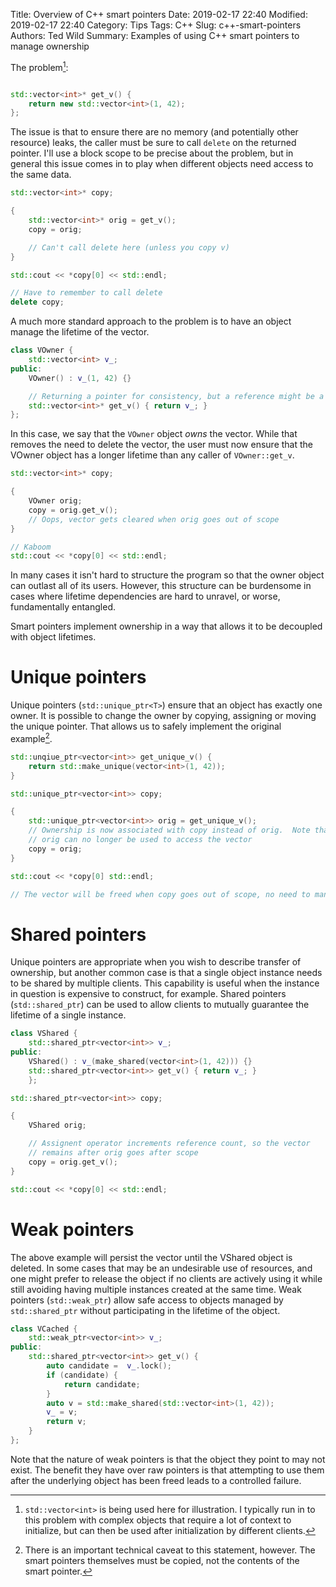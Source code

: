 Title: Overview of C++ smart pointers
Date: 2019-02-17 22:40
Modified: 2019-02-17 22:40
Category: Tips
Tags: C++
Slug: c++-smart-pointers
Authors: Ted Wild
Summary: Examples of using C++ smart pointers to manage ownership

The problem[^1]:

```c++

std::vector<int>* get_v() {
    return new std::vector<int>(1, 42);
};
```

The issue is that to ensure there are no memory (and potentially other resource) leaks, the caller must be sure to call ``` delete ``` on the returned pointer.  I'll use a block scope to be precise about the problem, but in general this issue comes in to play when different objects need access to the same data.

```c++
std::vector<int>* copy;

{
    std::vector<int>* orig = get_v();
    copy = orig;

    // Can't call delete here (unless you copy v)
}

std::cout << *copy[0] << std::endl;

// Have to remember to call delete 
delete copy;
```

A much more standard approach to the problem is to have an object manage the lifetime of the vector.

```c++
class VOwner {
    std::vector<int> v_;
public:
    VOwner() : v_(1, 42) {}

    // Returning a pointer for consistency, but a reference might be a better idea in practice
    std::vector<int>* get_v() { return v_; }
};
```

In this case, we say that the ```VOwner``` object *owns* the vector.  While that removes the need to delete the vector, the user must now ensure that the VOwner object has a longer lifetime than any caller of ```VOwner::get_v```.

```c++
std::vector<int>* copy;

{
    VOwner orig;
    copy = orig.get_v();
    // Oops, vector gets cleared when orig goes out of scope
}

// Kaboom
std::cout << *copy[0] << std::endl;
```

In many cases it isn't hard to structure the program so that the owner object can outlast all of its users.  However, this structure can be burdensome in cases where lifetime dependencies are hard to unravel, or worse, fundamentally entangled.

Smart pointers implement ownership in a way that allows it to be decoupled with object lifetimes.

# Unique pointers

Unique pointers (```std::unique_ptr<T>```) ensure that an object has exactly one owner.  It is possible to change the owner by copying, assigning or moving the unique pointer.  That allows us to safely implement the original example[^2].

```c++
std::unqiue_ptr<vector<int>> get_unique_v() {
    return std::make_unique(vector<int>(1, 42));
}

std::unique_ptr<vector<int>> copy;

{
    std::unique_ptr<vector<int>> orig = get_unique_v();
    // Ownership is now associated with copy instead of orig.  Note that after this statement
    // orig can no longer be used to access the vector
    copy = orig;
}

std::cout << *copy[0] std::endl;

// The vector will be freed when copy goes out of scope, no need to manually call delete
```

# Shared pointers

Unique pointers are appropriate when you wish to describe transfer of ownership, but another common case is that a single object instance needs to be shared by multiple clients.  This capability is useful when the instance in question is expensive to construct, for example.  Shared pointers (```std::shared_ptr```) can be used to allow clients to mutually guarantee the lifetime of a single instance.

```c++
class VShared {
    std::shared_ptr<vector<int>> v_;
public:
    VShared() : v_(make_shared(vector<int>(1, 42))) {}
    std::shared_ptr<vector<int>> get_v() { return v_; }
    };

std::shared_ptr<vector<int>> copy;

{
    VShared orig;

    // Assignent operator increments reference count, so the vector
    // remains after orig goes after scope
    copy = orig.get_v();
}

std::cout << *copy[0] << std::endl;
```

# Weak pointers

The above example will persist the vector until the VShared object is deleted.  In some cases that may be an undesirable use of resources, and one might prefer to release the object if no clients are actively using it while still avoiding having multiple instances created at the same time.  Weak pointers (```std::weak_ptr```) allow safe access to objects managed by ```std::shared_ptr``` without participating in the lifetime of the object.

```c++
class VCached {
    std::weak_ptr<vector<int>> v_;
public:
    std::shared_ptr<vector<int>> get_v() {
        auto candidate =  v_.lock();
        if (candidate) {
            return candidate;
        }
        auto v = std::make_shared(std::vector<int>(1, 42));
        v_ = v;
        return v;
    }
};
```

Note that the nature of weak pointers is that the object they point to
may not exist.  The benefit they have over raw pointers is that
attempting to use them after the underlying object has been freed
leads to a controlled failure.

[//]: # (Footnotes)

[^1]: `std::vector<int>` is being used here for illustration.  I typically run in to this problem with complex objects that require a lot of context to initialize, but can then be used after initialization by different clients.

[^2]: There is an important technical caveat to this statement, however.  The smart pointers themselves must be copied, not the contents of the smart     pointer.

    
